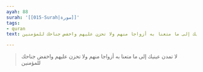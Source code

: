 ```yaml
---
ayah: 88
surah: '[[015-Surah|سورة]]'
tags:
- quran
text: لا تمدن عينيك إلى ما متعنا به أزواجا منهم ولا تحزن عليهم واخفض جناحك للمؤمنين

---
```

> لا تمدن عينيك إلى ما متعنا به أزواجا منهم ولا تحزن عليهم واخفض جناحك للمؤمنين
